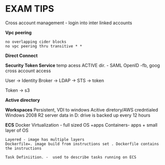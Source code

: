 # EXAM TIPS 

Cross account  management - login into inter linked accounts 

**Vpc peering**

	no overlapping cider blocks
	no vpc peering thru transitive * * 

**Direct Connect**

**Security Token Service** 
	temp acess
	ACTIVE dir. - SAML 
	OpenID -fb, goog 
	cross account access 
	
   User -> Identity Broker -> LDAP
			-> STS -> token

Token -> s3 

**Active directory** 
	
**Workspaces**
	Persistent, VDI to windows
	Acitive diretory/AWS credntialed 	 
	Windows 2008 R2 server
	data in D: drive is backed up every 12 hours 

**ECS** 
	Docker
	Virtualization - full sized OS +apps
	Containers- apps + small layer of OS 

 	Layered - image has multiple layers 
	Dockerfile=. image build from instructions set . Dockerfile contains the instructions 
	
	Task Definiition. -  used to describe tasks running on ECS 